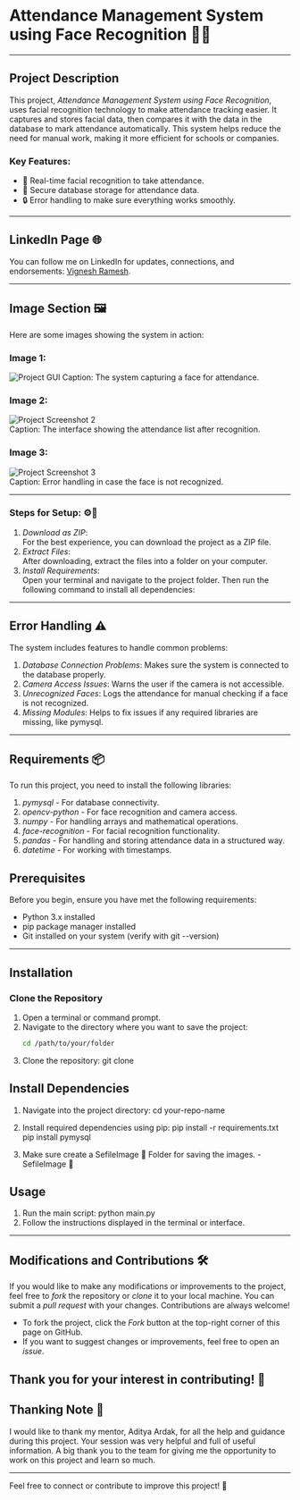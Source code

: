 # Attendance Management System using Face Recognition 📸✅

---

## Project Description  
This project, *Attendance Management System using Face Recognition*, uses facial recognition technology to make attendance tracking easier. 
It captures and stores facial data, then compares it with the data in the database to mark attendance automatically. This system helps reduce the
need for manual work, making it more efficient for schools or companies.

### Key Features:  
- 🏫 Real-time facial recognition to take attendance.  
- 💾 Secure database storage for attendance data.  
- 🔒 Error handling to make sure everything works smoothly.

---

## LinkedIn Page 🌐  
You can follow me on LinkedIn for updates, connections, and endorsements: [Vignesh Ramesh](https://www.linkedin.com/in/vigneshramesh-13j01).

---

## Image Section 🖼️  
Here are some images showing the system in action:  

### Image 1:  
![Project GUI](https://drive.google.com/file/d/1XXZNfxdxBfTWiOaJRBS5qYCCZRqb125h/view?usp=sharing)
Caption: The system capturing a face for attendance.

### Image 2:  
![Project Screenshot 2](https://via.placeholder.com/600x300?text=Project+Image+2)  
Caption: The interface showing the attendance list after recognition.

### Image 3:  
![Project Screenshot 3](https://via.placeholder.com/600x300?text=Project+Image+3)  
Caption: Error handling in case the face is not recognized.

---
### Steps for Setup:  ⚙📂
1. *Download as ZIP*:  
   For the best experience, you can download the project as a ZIP file.
2. *Extract Files*:  
   After downloading, extract the files into a folder on your computer.
3. *Install Requirements*:  
   Open your terminal and navigate to the project folder. Then run the following command to install all dependencies:
   
---

## Error Handling ⚠️  
The system includes features to handle common problems:  
1. *Database Connection Problems*: Makes sure the system is connected to the database properly.  
2. *Camera Access Issues*: Warns the user if the camera is not accessible.  
3. *Unrecognized Faces*: Logs the attendance for manual checking if a face is not recognized.  
4. *Missing Modules*: Helps to fix issues if any required libraries are missing, like pymysql.

---
## Requirements 📦  
To run this project, you need to install the following libraries:

1. *pymysql* - For database connectivity.
2. *opencv-python* - For face recognition and camera access.
3. *numpy* - For handling arrays and mathematical operations.
4. *face-recognition* - For facial recognition functionality.
5. *pandas* - For handling and storing attendance data in a structured way.
6. *datetime* - For working with timestamps.

## Prerequisites

Before you begin, ensure you have met the following requirements:
- Python 3.x installed
- pip package manager installed
- Git installed on your system (verify with git --version)

---

## Installation

### Clone the Repository
1. Open a terminal or command prompt.
2. Navigate to the directory where you want to save the project:
   ```bash
   cd /path/to/your/folder

3. Clone the repository:
git clone


## Install Dependencies
1. Navigate into the project directory:
cd your-repo-name

3. Install required dependencies using pip:
pip install -r requirements.txt
pip install pymysql
5. Make sure create a SefileImage 📂 Folder for saving the images.
        - SefileImage 📂

## Usage
1. Run the main script:
python main.py
2. Follow the instructions displayed in the terminal or interface.
---
## Modifications and Contributions 🛠️  
If you would like to make any modifications or improvements to the project, feel free to *fork* the repository or *clone* it to your local machine. You can submit a *pull request* with your changes. Contributions are always welcome!  

- To fork the project, click the *Fork* button at the top-right corner of this page on GitHub.  
- If you want to suggest changes or improvements, feel free to open an *issue*.

Thank you for your interest in contributing! 🚀
---

## Thanking Note 🙏  
I would like to thank my mentor, Aditya Ardak, for all the help and guidance during this project. Your session was very helpful and full of useful information. A big thank you to the team for giving me the opportunity to work on this project and learn so much.

---

Feel free to connect or contribute to improve this project! 🚀
